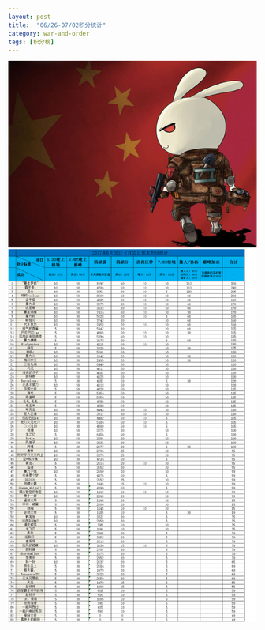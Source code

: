 ```yaml
---
layout: post
title:  "06/26-07/02积分统计"
category: war-and-order
tags: [积分榜]
---
```

![Logo](/media/files/2017/03/24/logo.jpg)
![Core702](/media/files/2017/07/702.png)